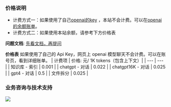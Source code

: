 ### 价格说明
* 计费方式一：如果使用了自己[openai的key](https://platform.openai.com/account/api-keys) ，本站不会计费。可以在[openai的余额账单](https://platform.openai.com/account/usage)。
* 计费方式二：如果使用本站余额，请参考下方价格表


**问题文档**: [先看文档，再提问](https://kjqvjse66l.feishu.cn/docx/HtrgdT0pkonP4kxGx8qcu6XDnGh)  

**价格表**
如果使用了自己的 Api Key，网页上 openai 模型聊天不会计费。可以在账号页，看到详细账单。
| 计费项 | 价格: 元/ 1K tokens（包含上下文）|
| --- | --- |
| 知识库 - 索引 | 0.001 |
| chatgpt - 对话 | 0.022 |
| chatgpt16K - 对话 | 0.025 |
| gpt4 - 对话 | 0.5 |
| 文件拆分 | 0.025 |



### 业务咨询与技术支持

![](/imgs/wx300.jpg)

